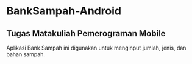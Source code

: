# BankSampah-Android
## Tugas Matakuliah Pemerograman Mobile
Aplikasi Bank Sampah ini digunakan untuk menginput jumlah, jenis, dan bahan sampah.
